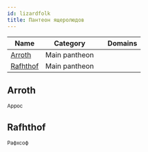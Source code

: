 ```yaml
---
id: lizardfolk
title: Пантеон ящеролюдов
---
```


| Name                    | Category        |     | Domains |
| ----------------------- | --------------- | --- | ------- |
| [Arroth](#arroth)       | Main pantheon   |     |         |
| [Rafhthof](#rafhthof)   | Main pantheon   |     |         |

## Arroth

<small>
Аррос
</small>

## Rafhthof

<small>
Рафхсоф
</small>
